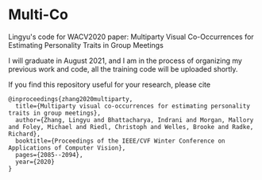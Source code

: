 # Multi-Co
Lingyu's code for WACV2020 paper: Multiparty Visual Co-Occurrences for Estimating Personality Traits in Group Meetings

I will graduate in August 2021, and I am in the process of organizing my previous work and code, all the training code will be uploaded shortly.

If you find this repository useful for your research, please cite

```
@inproceedings{zhang2020multiparty,
  title={Multiparty visual co-occurrences for estimating personality traits in group meetings},
  author={Zhang, Lingyu and Bhattacharya, Indrani and Morgan, Mallory and Foley, Michael and Riedl, Christoph and Welles, Brooke and Radke, Richard},
  booktitle={Proceedings of the IEEE/CVF Winter Conference on Applications of Computer Vision},
  pages={2085--2094},
  year={2020}
}
```
